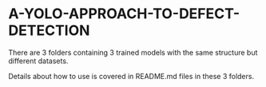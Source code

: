 # A-YOLO-APPROACH-TO-DEFECT-DETECTION

There are 3 folders containing 3 trained models with the same structure but different datasets.

Details about how to use is covered in README.md files in these 3 folders.

